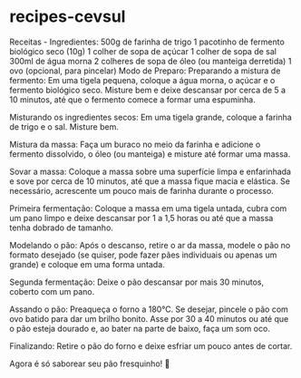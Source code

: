 # recipes-cevsul


Receitas -
Ingredientes:
500g de farinha de trigo
1 pacotinho de fermento biológico seco (10g)
1 colher de sopa de açúcar
1 colher de sopa de sal
300ml de água morna
2 colheres de sopa de óleo (ou manteiga derretida)
1 ovo (opcional, para pincelar)
Modo de Preparo:
Preparando a mistura de fermento: Em uma tigela pequena, coloque a água morna, o açúcar e o fermento biológico seco. Misture bem e deixe descansar por cerca de 5 a 10 minutos, até que o fermento comece a formar uma espuminha.

Misturando os ingredientes secos: Em uma tigela grande, coloque a farinha de trigo e o sal. Misture bem.

Mistura da massa: Faça um buraco no meio da farinha e adicione o fermento dissolvido, o óleo (ou manteiga) e misture até formar uma massa.

Sovar a massa: Coloque a massa sobre uma superfície limpa e enfarinhada e sove por cerca de 10 minutos, até que a massa fique macia e elástica. Se necessário, acrescente um pouco mais de farinha durante o processo.

Primeira fermentação: Coloque a massa em uma tigela untada, cubra com um pano limpo e deixe descansar por 1 a 1,5 horas ou até que a massa tenha dobrado de tamanho.

Modelando o pão: Após o descanso, retire o ar da massa, modele o pão no formato desejado (se quiser, pode fazer pães individuais ou apenas um grande) e coloque em uma forma untada.

Segunda fermentação: Deixe o pão descansar por mais 30 minutos, coberto com um pano.

Assando o pão: Preaqueça o forno a 180°C. Se desejar, pincele o pão com ovo batido para dar um brilho bonito. Asse por 30 a 40 minutos ou até que o pão esteja dourado e, ao bater na parte de baixo, faça um som oco.

Finalizando: Retire o pão do forno e deixe esfriar um pouco antes de cortar.

Agora é só saborear seu pão fresquinho! 🍞